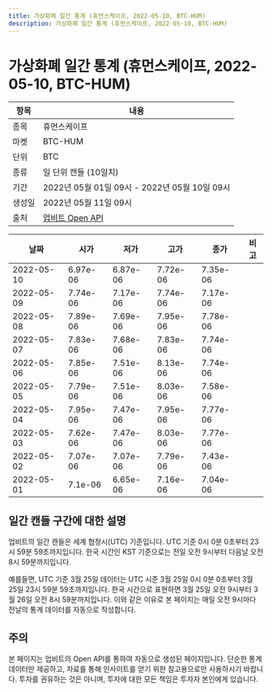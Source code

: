 ```yaml
---
title: 가상화폐 일간 통계 (휴먼스케이프, 2022-05-10, BTC-HUM)
description: 가상화폐 일간 통계 (휴먼스케이프, 2022-05-10, BTC-HUM)
---
```



가상화폐 일간 통계 (휴먼스케이프, 2022-05-10, BTC-HUM)
===

|항목|내용|
|--|--|
|종목|휴먼스케이프|
|마켓|BTC-HUM|
|단위|BTC|
|종류|일 단위 캔들 (10일치)|
|기간|2022년 05월 01일 09시 - 2022년 05월 10일 09시|
|생성일|2022년 05월 11일 09시|
|출처|[업비트 Open API](https://docs.upbit.com)|


|날짜|시가|저가|고가|종가|비고|
|--|--|--|--|--|--|
|2022-05-10|6.97e-06|6.87e-06|7.72e-06|7.35e-06|    |
|2022-05-09|7.74e-06|7.17e-06|7.74e-06|7.17e-06|    |
|2022-05-08|7.89e-06|7.69e-06|7.95e-06|7.78e-06|    |
|2022-05-07|7.83e-06|7.68e-06|7.83e-06|7.74e-06|    |
|2022-05-06|7.85e-06|7.51e-06|8.13e-06|7.74e-06|    |
|2022-05-05|7.79e-06|7.51e-06|8.03e-06|7.58e-06|    |
|2022-05-04|7.95e-06|7.47e-06|7.95e-06|7.77e-06|    |
|2022-05-03|7.62e-06|7.47e-06|8.03e-06|7.77e-06|    |
|2022-05-02|7.07e-06|7.07e-06|7.79e-06|7.43e-06|    |
|2022-05-01|7.1e-06|6.65e-06|7.16e-06|7.04e-06|    |


일간 캔들 구간에 대한 설명
---


업비트의 일간 캔들은 세계 협정시(UTC) 기준입니다. 
UTC 기준 0시 0분 0초부터 23시 59분 59초까지입니다. 
한국 시간인 KST 기준으로는 전일 오전 9시부터 다음날 오전 8시 59분까지입니다. 


예를들면, UTC 기준 3월 25일 데이터는 UTC 시준 3월 25일 0시 0분 0초부터 3월 25일 23시 59분 59초까지입니다. 
한국 시간으로 표현하면 3월 25일 오전 9시부터 3월 26일 오전 8시 59분까지입니다. 
이와 같은 이유로 본 페이지는 매일 오전 9시마다 전날의 통계 데이터를 자동으로 작성합니다. 


주의
---


본 페이지는 업비트의 Open API를 통하여 자동으로 생성된 페이지입니다. 
단순한 통계 데이터만 제공하고, 자료를 통해 인사이트를 얻기 위한 참고용으로만 사용하시기 바랍니다. 
투자를 권유하는 것은 아니며, 투자에 대한 모든 책임은 투자자 본인에게 있습니다. 
